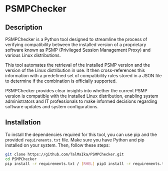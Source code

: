 # PSMPChecker

## Description

PSMPChecker is a Python tool designed to streamline the process of verifying compatibility between the installed version of a proprietary software known as PSMP (Privileged Session Management Proxy) and various Linux distributions.

This tool automates the retrieval of the installed PSMP version and the version of the Linux distribution in use. It then cross-references this information with a predefined set of compatibility rules stored in a JSON file to determine if the combination is officially supported.

PSMPChecker provides clear insights into whether the current PSMP version is compatible with the installed Linux distribution, enabling system administrators and IT professionals to make informed decisions regarding software updates and system configurations.


## Installation

To install the dependencies required for this tool, you can use pip and the provided `requirements.txt` file. Make sure you have Python and pip installed on your system. Then, follow these steps:

```bash
git clone https://github.com/TalMaIka/PSMPChecker.git
cd PSMPChecker
pip install -r requirements.txt / [RHEL] pip3 install -r requirements.txt

